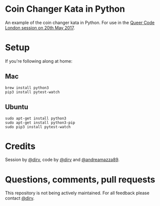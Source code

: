 # Coin Changer Kata in Python

An example of the coin changer kata in Python. For use in the [Queer Code London session on 20th May 2017](https://www.meetup.com/Queer-Code-London/events/239425805/).

# Setup

If you're following along at home:

## Mac

    brew install python3
    pip3 install pytest-watch
    
## Ubuntu

    sudo apt-get install python3
    sudo apt-get install python3-pip
    sudo pip3 install pytest-watch

# Credits

Session by [@dirv](https://github.com/dirv), code by [@dirv](https://github.com/dirv) and [@andreamazza89](https://github.com/andreamazza89).

# Questions, comments, pull requests

This repository is not being actively maintained. For all feedback please contact [@dirv](https://github.com/dirv).

